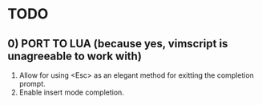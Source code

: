 # TODO
 
## 0) PORT TO LUA (because yes, vimscript is unagreeable to work with)
1) Allow for using \<Esc\> as an elegant method for exitting the completion prompt.
2) Enable insert mode completion.
